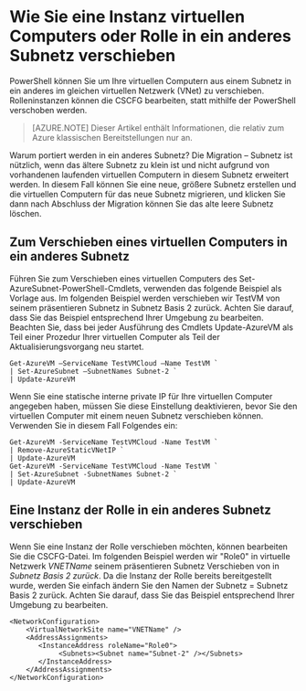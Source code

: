 <properties 
   pageTitle="Wie Sie eine Instanz virtuellen Computers oder Rolle in ein anderes Subnetz verschieben"
   description="Informationen Sie zum Verschieben von virtuellen Computern und Rolleninstanzen in ein anderes Subnetz"
   services="virtual-network"
   documentationCenter="na"
   authors="jimdial"
   manager="carmonm"
   editor="tysonn" />
<tags 
   ms.service="virtual-network"
   ms.devlang="na"
   ms.topic="article"
   ms.tgt_pltfrm="na"
   ms.workload="infrastructure-services"
   ms.date="03/22/2016"
   ms.author="jdial" />

# <a name="how-to-move-a-vm-or-role-instance-to-a-different-subnet"></a>Wie Sie eine Instanz virtuellen Computers oder Rolle in ein anderes Subnetz verschieben

PowerShell können Sie um Ihre virtuellen Computern aus einem Subnetz in ein anderes im gleichen virtuellen Netzwerk (VNet) zu verschieben. Rolleninstanzen können die CSCFG bearbeiten, statt mithilfe der PowerShell verschoben werden.

>[AZURE.NOTE] Dieser Artikel enthält Informationen, die relativ zum Azure klassischen Bereitstellungen nur an.

Warum portiert werden in ein anderes Subnetz? Die Migration – Subnetz ist nützlich, wenn das ältere Subnetz zu klein ist und nicht aufgrund von vorhandenen laufenden virtuellen Computern in diesem Subnetz erweitert werden. In diesem Fall können Sie eine neue, größere Subnetz erstellen und die virtuellen Computern für das neue Subnetz migrieren, und klicken Sie dann nach Abschluss der Migration können Sie das alte leere Subnetz löschen.

## <a name="how-to-move-a-vm-to-another-subnet"></a>Zum Verschieben eines virtuellen Computers in ein anderes Subnetz

Führen Sie zum Verschieben eines virtuellen Computers des Set-AzureSubnet-PowerShell-Cmdlets, verwenden das folgende Beispiel als Vorlage aus. Im folgenden Beispiel werden verschieben wir TestVM von seinem präsentieren Subnetz in Subnetz Basis 2 zurück. Achten Sie darauf, dass Sie das Beispiel entsprechend Ihrer Umgebung zu bearbeiten. Beachten Sie, dass bei jeder Ausführung des Cmdlets Update-AzureVM als Teil einer Prozedur Ihrer virtuellen Computer als Teil der Aktualisierungsvorgang neu startet.

    Get-AzureVM –ServiceName TestVMCloud –Name TestVM `
  	| Set-AzureSubnet –SubnetNames Subnet-2 `
  	| Update-AzureVM

Wenn Sie eine statische interne private IP für Ihre virtuellen Computer angegeben haben, müssen Sie diese Einstellung deaktivieren, bevor Sie den virtuellen Computer mit einem neuen Subnetz verschieben können. Verwenden Sie in diesem Fall Folgendes ein:

    Get-AzureVM -ServiceName TestVMCloud -Name TestVM `
  	| Remove-AzureStaticVNetIP `
  	| Update-AzureVM
    Get-AzureVM -ServiceName TestVMCloud -Name TestVM `
  	| Set-AzureSubnet -SubnetNames Subnet-2 `
  	| Update-AzureVM

## <a name="to-move-a-role-instance-to-another-subnet"></a>Eine Instanz der Rolle in ein anderes Subnetz verschieben

Wenn Sie eine Instanz der Rolle verschieben möchten, können bearbeiten Sie die CSCFG-Datei. Im folgenden Beispiel werden wir "Role0" in virtuelle Netzwerk *VNETName* seinem präsentieren Subnetz Verschieben von in *Subnetz Basis 2 zurück*. Da die Instanz der Rolle bereits bereitgestellt wurde, werden Sie einfach ändern Sie den Namen der Subnetz = Subnetz Basis 2 zurück. Achten Sie darauf, dass Sie das Beispiel entsprechend Ihrer Umgebung zu bearbeiten.

    <NetworkConfiguration>
        <VirtualNetworkSite name="VNETName" />
        <AddressAssignments>
           <InstanceAddress roleName="Role0">
                <Subnets><Subnet name="Subnet-2" /></Subnets>
           </InstanceAddress>
        </AddressAssignments>
    </NetworkConfiguration> 
